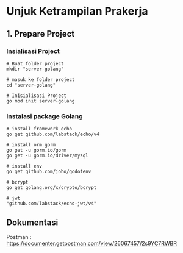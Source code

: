 # Unjuk Ketrampilan Prakerja


## 1. Prepare Project

### Insialisasi Project

```shell
# Buat folder project
mkdir "server-golang"

# masuk ke folder project
cd "server-golang"

# Inisialisasi Project
go mod init server-golang
```


### Instalasi package Golang

```shell
# install framework echo
go get github.com/labstack/echo/v4

# install orm gorm
go get -u gorm.io/gorm
go get -u gorm.io/driver/mysql

# install env
go get github.com/joho/godotenv

# bcrypt
go get golang.org/x/crypto/bcrypt

# jwt
"github.com/labstack/echo-jwt/v4"

```

## Dokumentasi

Postman : https://documenter.getpostman.com/view/26067457/2s9YC7RWBR

